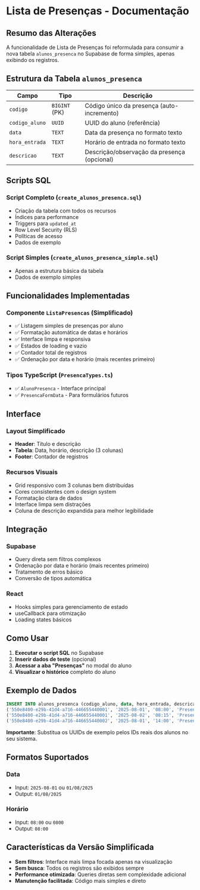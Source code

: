 # Lista de Presenças - Documentação

## Resumo das Alterações

A funcionalidade de Lista de Presenças foi reformulada para consumir a nova tabela `alunos_presenca` no Supabase de forma simples, apenas exibindo os registros.

## Estrutura da Tabela `alunos_presenca`

| Campo | Tipo | Descrição |
|-------|------|-----------|
| `codigo` | `BIGINT` (PK) | Código único da presença (auto-incremento) |
| `codigo_aluno` | `UUID` | UUID do aluno (referência) |
| `data` | `TEXT` | Data da presença no formato texto |
| `hora_entrada` | `TEXT` | Horário de entrada no formato texto |
| `descricao` | `TEXT` | Descrição/observação da presença (opcional) |

## Scripts SQL

### Script Completo (`create_alunos_presenca.sql`)
- Criação da tabela com todos os recursos
- Índices para performance
- Triggers para `updated_at`
- Row Level Security (RLS)
- Políticas de acesso
- Dados de exemplo

### Script Simples (`create_alunos_presenca_simple.sql`)
- Apenas a estrutura básica da tabela
- Dados de exemplo simples

## Funcionalidades Implementadas

### Componente `ListaPresencas` (Simplificado)
- ✅ Listagem simples de presenças por aluno
- ✅ Formatação automática de datas e horários
- ✅ Interface limpa e responsiva
- ✅ Estados de loading e vazio
- ✅ Contador total de registros
- ✅ Ordenação por data e horário (mais recentes primeiro)

### Tipos TypeScript (`PresencaTypes.ts`)
- ✅ `AlunoPresenca` - Interface principal
- ✅ `PresencaFormData` - Para formulários futuros

## Interface

### Layout Simplificado
- **Header**: Título e descrição
- **Tabela**: Data, horário, descrição (3 colunas)
- **Footer**: Contador de registros

### Recursos Visuais
- Grid responsivo com 3 colunas bem distribuídas
- Cores consistentes com o design system
- Formatação clara de dados
- Interface limpa sem distrações
- Coluna de descrição expandida para melhor legibilidade

## Integração

### Supabase
- Query direta sem filtros complexos
- Ordenação por data e horário (mais recentes primeiro)
- Tratamento de erros básico
- Conversão de tipos automática

### React
- Hooks simples para gerenciamento de estado
- useCallback para otimização
- Loading states básicos

## Como Usar

1. **Executar o script SQL** no Supabase
2. **Inserir dados de teste** (opcional)
3. **Acessar a aba "Presenças"** no modal do aluno
4. **Visualizar o histórico** completo do aluno

## Exemplo de Dados

```sql
INSERT INTO alunos_presenca (codigo_aluno, data, hora_entrada, descricao) VALUES
('550e8400-e29b-41d4-a716-446655440001', '2025-08-01', '08:00', 'Presente - Aula de Natação'),
('550e8400-e29b-41d4-a716-446655440001', '2025-08-02', '08:15', 'Presente - Aula de Natação'),
('550e8400-e29b-41d4-a716-446655440002', '2025-08-01', '14:00', 'Presente - Aula de Musculação');
```

**Importante**: Substitua os UUIDs de exemplo pelos IDs reais dos alunos no seu sistema.

## Formatos Suportados

### Data
- Input: `2025-08-01` ou `01/08/2025`
- Output: `01/08/2025`

### Horário
- Input: `08:00` ou `0800`
- Output: `08:00`

## Características da Versão Simplificada

- **Sem filtros**: Interface mais limpa focada apenas na visualização
- **Sem busca**: Todos os registros são exibidos sempre
- **Performance otimizada**: Queries diretas sem complexidade adicional
- **Manutenção facilitada**: Código mais simples e direto
